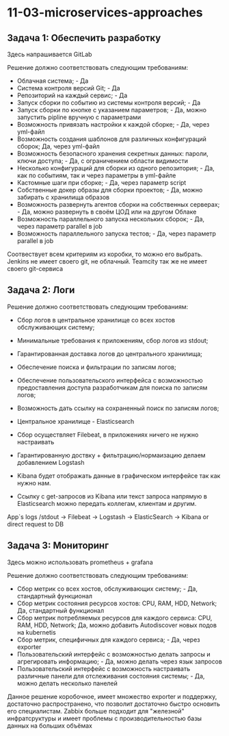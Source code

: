 # 11-03-microservices-approaches

## Задача 1: Обеспечить разработку

Здесь напрашивается GitLab

Решение должно соответствовать следующим требованиям:
- Облачная система; - Да
- Система контроля версий Git; - Да
- Репозиторий на каждый сервис; - Да
- Запуск сборки по событию из системы контроля версий; - Да 
- Запуск сборки по кнопке с указанием параметров; - Да, можно запустить pipline вручную с параметрами
- Возможность привязать настройки к каждой сборке; - Да, через yml-файл
- Возможность создания шаблонов для различных конфигураций сборок; Да, через yml-файл
- Возможность безопасного хранения секретных данных: пароли, ключи доступа;  - Да, с ограничением области видимости
- Несколько конфигураций для сборки из одного репозитория; - Да, как по событиям, так и через параметры в yml-файле
- Кастомные шаги при сборке; - Да, через параметр script
- Собственные докер образы для сборки проектов; - Да, можно забирать с хранилища образов
- Возможность развернуть агентов сборки на собственных серверах; - Да, можно развернуть в своём ЦОД или на другом Облаке
- Возможность параллельного запуска нескольких сборок; - Да, через параметр parallel в job
- Возможность параллельного запуска тестов; - Да, через параметр parallel в job

Соотвествует всем критериям из коробки, то можно его выбрать. Jenkins не имеет своего git, не облачный. Teamcity так же не имеет своего git-сервиса

## Задача 2: Логи

Решение должно соответствовать следующим требованиям:
- Сбор логов в центральное хранилище со всех хостов обслуживающих систему;
- Минимальные требования к приложениям, сбор логов из stdout;
- Гарантированная доставка логов до центрального хранилища;
- Обеспечение поиска и фильтрации по записям логов;
- Обеспечение пользовательского интерфейса с возможностью предоставления доступа разработчикам для поиска по записям логов;
- Возможность дать ссылку на сохраненный поиск по записям логов;

- Центральное хранилище - Elasticsearch
- Сбор осуществляет Filebeat, в приложениях ничего не нужно настраивать
- Гарантированную доствку + фильтрацию/нормаизацию делаем добавлением Logstash
- Kibana будет отображать данные в графическом интерфейсе так как нужно нам.
- Ссылку с get-запросов из Kibana или текст запроса напрямую в Elasticsearch можно передать коллегам, клиентам и другим.

App`s logs /stdout -> Filebeat -> Logstash -> ElasticSearch -> Kibana or direct request to DB

## Задача 3: Мониторинг

Здесь можно использовать prometheus + grafana

Решение должно соответствовать следующим требованиям:
- Сбор метрик со всех хостов, обслуживающих систему; - Да, стандартный функционал 
- Сбор метрик состояния ресурсов хостов: CPU, RAM, HDD, Network; Да, стандартный функционал
- Сбор метрик потребляемых ресурсов для каждого сервиса: CPU, RAM, HDD, Network; Да, можно добавить Autodiscover новых подов на kubernetis
- Сбор метрик, специфичных для каждого сервиса; - Да, через exporter
- Пользовательский интерфейс с возможностью делать запросы и агрегировать информацию; - Да, можно делать через язык запросов
- Пользовательский интерфейс с возможность настраивать различные панели для отслеживания состояния системы; - Да, можно делать несколько панелей

Данное решение коробочное, имеет множество exporter и поддержку, достаточно распространено, что позволит достаточно быстро основить его специалистам. 
Zabbix больше подходит для "железной" инфратсруктуры и имеет проблемы с производительностью базы данных на больших объёмах



